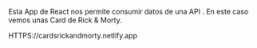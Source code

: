 Esta App de React nos permite consumir datos de una API . 
En este caso vemos unas Card de Rick & Morty. 

HTTPS://cardsrickandmorty.netlify.app
